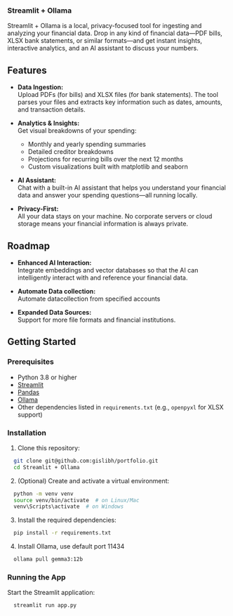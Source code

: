 ### Streamlit + Ollama

Streamlit + Ollama is a local, privacy-focused tool for ingesting and analyzing your financial data. Drop in any kind of financial data—PDF bills, XLSX bank statements, or similar formats—and get instant insights, interactive analytics, and an AI assistant to discuss your numbers.

## Features

- **Data Ingestion:**  
  Upload PDFs (for bills) and XLSX files (for bank statements). The tool parses your files and extracts key information such as dates, amounts, and transaction details.

- **Analytics & Insights:**  
  Get visual breakdowns of your spending:
  - Monthly and yearly spending summaries
  - Detailed creditor breakdowns
  - Projections for recurring bills over the next 12 months
  - Custom visualizations built with matplotlib and seaborn

- **AI Assistant:**  
  Chat with a built-in AI assistant that helps you understand your financial data and answer your spending questions—all running locally.

- **Privacy-First:**  
  All your data stays on your machine. No corporate servers or cloud storage means your financial information is always private.

## Roadmap

- **Enhanced AI Interaction:**  
  Integrate embeddings and vector databases so that the AI can intelligently interact with and reference your financial data.
  
- **Automate Data collection:**  
  Automate datacollection from specified accounts 
  
- **Expanded Data Sources:**  
  Support for more file formats and financial institutions.

## Getting Started

### Prerequisites

- Python 3.8 or higher  
- [Streamlit](https://streamlit.io/)  
- [Pandas](https://pandas.pydata.org/)
- [Ollama](https://ollama.com/)
- Other dependencies listed in `requirements.txt` (e.g., `openpyxl` for XLSX support)


### Installation

1. Clone this repository:
```bash
  git clone git@github.com:gislibh/portfolio.git
  cd Streamlit + Ollama
```

2. (Optional) Create and activate a virtual environment:
```bash
  python -m venv venv
  source venv/bin/activate  # on Linux/Mac
  venv\Scripts\activate  # on Windows
```

3. Install the required dependencies:
```bash
  pip install -r requirements.txt
```

4. Install Ollama, use default port 11434
```bash
  ollama pull gemma3:12b
```

### Running the App

Start the Streamlit application:
```bash
  streamlit run app.py
```